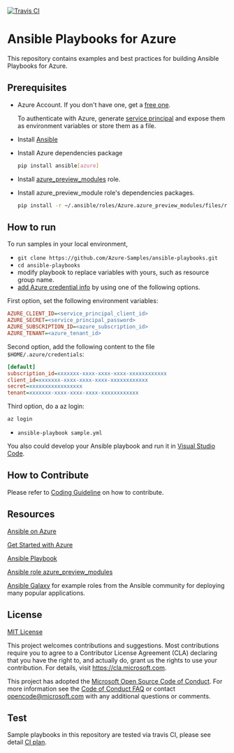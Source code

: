 [![Travis CI](https://travis-ci.org/Azure-Samples/ansible-playbooks.svg?branch=full-ci)](https://travis-ci.org/Azure-Samples/ansible-playbooks)

# Ansible Playbooks for Azure

This repository contains examples and best practices for building Ansible Playbooks for Azure.

## Prerequisites

- Azure Account. If you don't have one, get a [free one](https://azure.microsoft.com/en-us/free/).

  To authenticate with Azure, generate [service principal](https://docs.microsoft.com/en-us/azure/azure-resource-manager/resource-group-create-service-principal-portal) and expose them as environment variables or store them as a file.

- Install [Ansible]((http://docs.ansible.com/ansible/latest/intro_installation.html))
- Install Azure dependencies package

  ```sh
  pip install ansible[azure]
  ```

- Install [azure_preview_modules](https://galaxy.ansible.com/Azure/azure_preview_modules/) role.
- Install azure_preview_module role's dependencies packages.

  ```sh
  pip install -r ~/.ansible/roles/Azure.azure_preview_modules/files/requirements-azure.txt
  ```

## How to run

To run samples in your local environment,

- `git clone https://github.com/Azure-Samples/ansible-playbooks.git`
- `cd ansible-playbooks`
- modify playbook to replace variables with yours, such as resource group name.
- [add Azure credential info](http://docs.ansible.com/ansible/latest/scenario_guides/guide_azure.html) by using one of the following options.

First option, set the following environment variables:

```ini
AZURE_CLIENT_ID=<service_principal_client_id>
AZURE_SECRET=<service_principal_password>
AZURE_SUBSCRIPTION_ID=<azure_subscription_id>
AZURE_TENANT=<azure_tenant_id>
```

Second option, add the following content to the file `$HOME/.azure/credentials`:

```ini
[default]
subscription_id=xxxxxxx-xxxx-xxxx-xxxx-xxxxxxxxxxxx
client_id=xxxxxxx-xxxx-xxxx-xxxx-xxxxxxxxxxxx
secret=xxxxxxxxxxxxxxxxx
tenant=xxxxxxx-xxxx-xxxx-xxxx-xxxxxxxxxxxx
```

Third option, do a az login:

```sh
az login
```

- `ansible-playbook sample.yml`

You also could develop your Ansible playbook and run it in [Visual Studio Code](https://marketplace.visualstudio.com/items?itemName=vscoss.vscode-ansible).

## How to Contribute

Please refer to [Coding Guideline](./CODEGUIDELINE.md) on how to contribute.

## Resources

[Ansible on Azure](https://docs.microsoft.com/en-us/azure/ansible/ansible-overview)

[Get Started with Azure](http://docs.ansible.com/ansible/latest/guide_azure.html)

[Ansible Playbook](http://docs.ansible.com/ansible/latest/playbooks.html)

[Ansible role azure_preview_modules](https://galaxy.ansible.com/Azure/azure_preview_modules/)

[Ansible Galaxy](http://galaxy.ansible.com) for example roles from the Ansible community for deploying many popular applications. 

## License

[MIT License](./LICENSE.md)

This project welcomes contributions and suggestions.  Most contributions require you to agree to a Contributor License Agreement (CLA) declaring that you have the right to, and actually do, grant us the rights to use your contribution. For details, visit https://cla.microsoft.com.

This project has adopted the [Microsoft Open Source Code of Conduct](https://opensource.microsoft.com/codeofconduct/).
For more information see the [Code of Conduct FAQ](https://opensource.microsoft.com/codeofconduct/faq/) or
contact [opencode@microsoft.com](mailto:opencode@microsoft.com) with any additional questions or comments.

## Test
Sample playbooks in this repository are tested via travis CI, please see detail [CI plan](https://github.com/Azure-Samples/ansible-playbooks/blob/full-ci/README.md).

